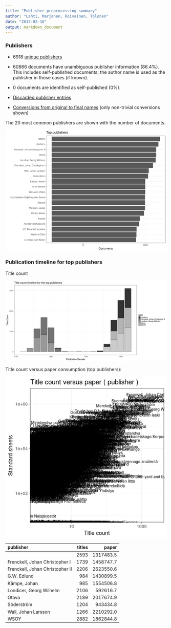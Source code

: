```yaml
---
title: "Publisher preprocessing summary"
author: "Lahti, Marjanen, Roivainen, Tolonen"
date: "2017-02-10"
output: markdown_document
---
```



### Publishers

 * 6918 [unique publishers](output.tables/publisher_accepted.csv)

 * 60866 documents have unambiguous publisher information (86.4%). This includes self-published documents; the author name is used as the publisher in those cases (if known).

 * 0 documents are identified as self-published (0%). 

 * [Discarded publisher entries](output.tables/publisher_discarded.csv)

 * [Conversions from original to final names](output.tables/publisher_conversion_nontrivial.csv) (only non-trivial conversions shown)


The 20 most common publishers are shown with the number of documents. 

![plot of chunk summarypublisher2](figure/summarypublisher2-1.png)

### Publication timeline for top publishers

Title count

![plot of chunk summaryTop10pubtimeline](figure/summaryTop10pubtimeline-1.png)



Title count versus paper consumption (top publishers):

![plot of chunk publishertitlespapers](figure/publishertitlespapers-1.png)

|publisher                       | titles|     paper|
|:-------------------------------|------:|---------:|
|<Author>                        |   2593| 1317483.5|
|Frenckell, Johan Christopher I  |   1739| 1458747.7|
|Frenckell, Johan Christopher II |   2206| 2623550.6|
|G.W. Edlund                     |    984| 1430899.5|
|Kämpe, Johan                    |    985| 1554506.8|
|Londicer, Georg Wilhelm         |   2106|  592616.7|
|Otava                           |   2189| 2017674.9|
|Söderström                      |   1204|  943434.8|
|Wall, Johan Larsson             |   1266| 2210292.0|
|WSOY                            |   2882| 1862844.8|


